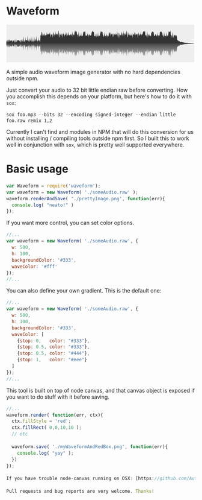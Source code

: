# Waveform

![Node waveform image generator](/docs/example.png)

A simple audio waveform image generator with no hard dependencies outside npm.

Just convert your audio to 32 bit little endian raw before converting. How you accomplish this depends on your platform, but here's how to do it with `sox`:

```
sox foo.mp3 --bits 32 --encoding signed-integer --endian little foo.raw remix 1,2
```

Currently I can't find and modules in NPM that will do this conversion for us without installing / compiling tools outside npm first. So I built this to work well in conjunction with `sox`, which is pretty well supported everywhere.

# Basic usage

```javascript
var Waveform = require('waveform');
var waveform = new Waveform( './someAudio.raw' );
waveform.renderAndSave( './prettyImage.png', function(err){
  console.log( "neato!" )
});
```

If you want more control, you can set color options.

```javascript
//...
var waveform = new Waveform( './someAudio.raw', {
  w: 500,
  h: 100,
  backgroundColor: '#333',
  waveColor: '#fff'
});
//...
```

You can also define your own gradient. This is the default one:

```javascript
//...
var waveform = new Waveform( './someAudio.raw', {
  w: 500,
  h: 100,
  backgroundColor: '#333',
  waveColor: [
    {stop: 0,   color: "#333"},
    {stop: 0.5, color: "#333"},
    {stop: 0.5, color: "#444"},
    {stop: 1,   color: "#eee"}
  ]
});
//...
```

This tool is built on top of node canvas, and that canvas object is exposed if you want to do stuff with it before saving.

```javascript
//...
waveform.render( function(err, ctx){
  ctx.fillStyle = 'red';
  ctx.fillRect( 0,0,10,10 );
  // etc

  waveform.save( './myWaveformAndRedBox.png', function(err){
    console.log( "yay" );
  })
});

If you have trouble node-canvas running on OSX: [https://github.com/Automattic/node-canvas/wiki/Installation---OSX]

Pull requests and bug reports are very welcome. Thanks!
